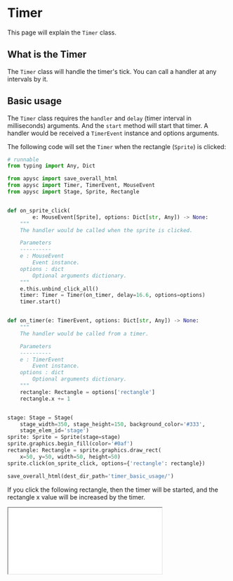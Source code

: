 # Timer

This page will explain the `Timer` class.

## What is the Timer

The `Timer` class will handle the timer's tick. You can call a handler at any intervals by it.

## Basic usage

The `Timer` class requires the `handler` and `delay` (timer interval in milliseconds) arguments. And the `start` method will start that timer. A handler would be received a `TimerEvent` instance and options arguments.

The following code will set the `Timer` when the rectangle (`Sprite`) is clicked:

```py
# runnable
from typing import Any, Dict

from apysc import save_overall_html
from apysc import Timer, TimerEvent, MouseEvent
from apysc import Stage, Sprite, Rectangle


def on_sprite_click(
        e: MouseEvent[Sprite], options: Dict[str, Any]) -> None:
    """
    The handler would be called when the sprite is clicked.

    Parameters
    ----------
    e : MouseEvent
        Event instance.
    options : dict
        Optional arguments dictionary.
    """
    e.this.unbind_click_all()
    timer: Timer = Timer(on_timer, delay=16.6, options=options)
    timer.start()


def on_timer(e: TimerEvent, options: Dict[str, Any]) -> None:
    """
    The handler would be called from a timer.

    Parameters
    ----------
    e : TimerEvent
        Event instance.
    options : dict
        Optional arguments dictionary.
    """
    rectangle: Rectangle = options['rectangle']
    rectangle.x += 1


stage: Stage = Stage(
    stage_width=350, stage_height=150, background_color='#333',
    stage_elem_id='stage')
sprite: Sprite = Sprite(stage=stage)
sprite.graphics.begin_fill(color='#0af')
rectangle: Rectangle = sprite.graphics.draw_rect(
    x=50, y=50, width=50, height=50)
sprite.click(on_sprite_click, options={'rectangle': rectangle})

save_overall_html(dest_dir_path='timer_basic_usage/')
```

If you click the following rectangle, then the timer will be started, and the rectangle x value will be increased by the timer.

<iframe src="static/timer_basic_usage/index.html" width="350" height="150"></iframe>
